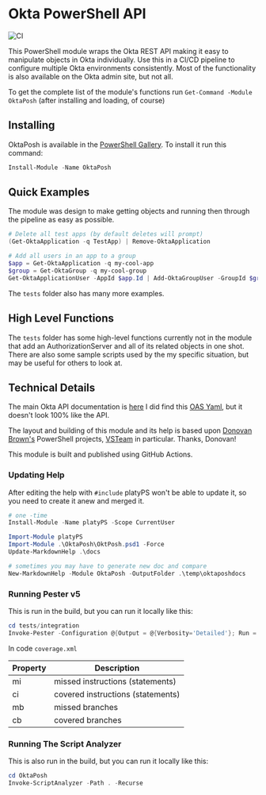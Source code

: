 # Okta PowerShell API

![CI](https://github.com/Seekatar/OktaPosh/workflows/CI/badge.svg?branch=main)

This PowerShell module wraps the Okta REST API making it easy to manipulate objects in Okta individually. Use this in a CI/CD pipeline to configure multiple Okta environments consistently. Most of the functionality is also available on the Okta admin site, but not all.

To get the complete list of the module's functions run `Get-Command -Module OktaPosh` (after installing and loading, of course)

## Installing

OktaPosh is available in the [PowerShell Gallery](https://www.powershellgallery.com/packages/OktaPosh).  To install it run this command:

``` PowerShell
Install-Module -Name OktaPosh
```

## Quick Examples

The module was design to make getting objects and running then through the pipeline as easy as possible.

```PowerShell
# Delete all test apps (by default deletes will prompt)
(Get-OktaApplication -q TestApp) | Remove-OktaApplication
```

```PowerShell
# Add all users in an app to a group
$app = Get-OktaApplication -q my-cool-app
$group = Get-OktaGroup -q my-cool-group
Get-OktaApplicationUser -AppId $app.Id | Add-OktaGroupUser -GroupId $group.Id
```

The `tests` folder also has many more examples.

## High Level Functions

The `tests` folder has some high-level functions currently not in the module that add an AuthorizationServer and all of its related objects in one shot. There are also some sample scripts used by the my specific situation, but may be useful for others to look at.

## Technical Details

The main Okta API documentation is [here](https://developer.okta.com/docs/reference/) I did find this [OAS Yaml](https://github.com/okta/okta-sdk-java/blob/master/src/swagger/api.yaml), but it doesn't look 100% like the API.

The layout and building of this module and its help is based upon [Donovan Brown's](https://github.com/DarqueWarrior) PowerShell projects, [VSTeam](https://github.com/MethodsAndPractices/vsteam) in particular. Thanks, Donovan!

This module is built and published using GitHub Actions.

### Updating Help

After editing the help with `#include` platyPS won't be able to update it, so you need to create it anew and merged it.

``` powershell
# one -time
Install-Module -Name platyPS -Scope CurrentUser

Import-Module platyPS
Import-Module .\OktaPosh\OktPosh.psd1 -Force
Update-MarkdownHelp .\docs

# sometimes you may have to generate new doc and compare
New-MarkdownHelp -Module OktaPosh -OutputFolder .\temp\oktaposhdocs
```

### Running Pester v5

This is run in the build, but you can run it locally like this:

``` powershell
cd tests/integration
Invoke-Pester -Configuration @{Output = @{Verbosity='Detailed'}; Run = @{PassThru=$true}; CodeCoverage=@{Enabled=$true;Path='../../OktaPosh/public/*.ps1'}}
```

In code `coverage.xml`

| Property | Description                       |
|----------|-----------------------------------|
| mi       | missed instructions (statements)  |
| ci       | covered instructions (statements) |
| mb       | missed branches                   |
| cb       | covered branches                  |

### Running The Script Analyzer

This is also run in the build, but you can run it locally like this:

``` powershell
cd OktaPosh
Invoke-ScriptAnalyzer -Path . -Recurse
```
